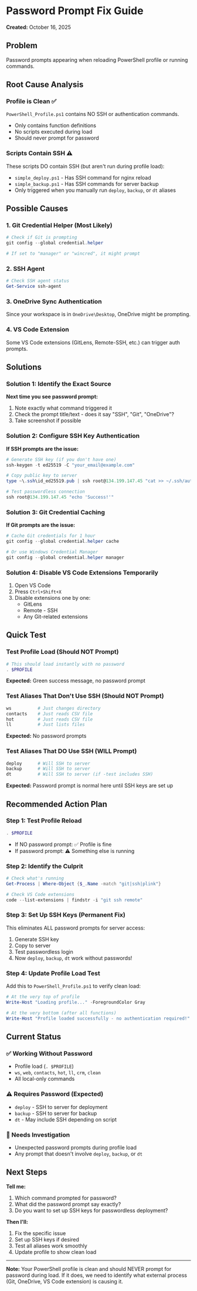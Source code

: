 # Password Prompt Fix Guide
**Created:** October 16, 2025

## Problem
Password prompts appearing when reloading PowerShell profile or running commands.

## Root Cause Analysis

### Profile is Clean ✅
`PowerShell_Profile.ps1` contains NO SSH or authentication commands.
- Only contains function definitions
- No scripts executed during load
- Should never prompt for password

### Scripts Contain SSH ⚠️
These scripts DO contain SSH (but aren't run during profile load):
- `simple_deploy.ps1` - Has SSH command for nginx reload
- `simple_backup.ps1` - Has SSH commands for server backup
- Only triggered when you manually run `deploy`, `backup`, or `dt` aliases

## Possible Causes

### 1. Git Credential Helper (Most Likely)
```powershell
# Check if Git is prompting
git config --global credential.helper

# If set to "manager" or "wincred", it might prompt
```

### 2. SSH Agent
```powershell
# Check SSH agent status
Get-Service ssh-agent
```

### 3. OneDrive Sync Authentication
Since your workspace is in `OneDrive\Desktop`, OneDrive might be prompting.

### 4. VS Code Extension
Some VS Code extensions (GitLens, Remote-SSH, etc.) can trigger auth prompts.

## Solutions

### Solution 1: Identify the Exact Source
**Next time you see password prompt:**
1. Note exactly what command triggered it
2. Check the prompt title/text - does it say "SSH", "Git", "OneDrive"?
3. Take screenshot if possible

### Solution 2: Configure SSH Key Authentication
**If SSH prompts are the issue:**
```powershell
# Generate SSH key (if you don't have one)
ssh-keygen -t ed25519 -C "your_email@example.com"

# Copy public key to server
type ~\.ssh\id_ed25519.pub | ssh root@134.199.147.45 "cat >> ~/.ssh/authorized_keys"

# Test passwordless connection
ssh root@134.199.147.45 "echo 'Success!'"
```

### Solution 3: Git Credential Caching
**If Git prompts are the issue:**
```powershell
# Cache Git credentials for 1 hour
git config --global credential.helper cache

# Or use Windows Credential Manager
git config --global credential.helper manager
```

### Solution 4: Disable VS Code Extensions Temporarily
1. Open VS Code
2. Press `Ctrl+Shift+X`
3. Disable extensions one by one:
   - GitLens
   - Remote - SSH
   - Any Git-related extensions

## Quick Test

### Test Profile Load (Should NOT Prompt)
```powershell
# This should load instantly with no password
. $PROFILE
```
**Expected:** Green success message, no password prompt

### Test Aliases That Don't Use SSH (Should NOT Prompt)
```powershell
ws          # Just changes directory
contacts    # Just reads CSV file
hot         # Just reads CSV file
ll          # Just lists files
```
**Expected:** No password prompts

### Test Aliases That DO Use SSH (WILL Prompt)
```powershell
deploy      # Will SSH to server
backup      # Will SSH to server
dt          # Will SSH to server (if -test includes SSH)
```
**Expected:** Password prompt is normal here until SSH keys are set up

## Recommended Action Plan

### Step 1: Test Profile Reload
```powershell
. $PROFILE
```
- If NO password prompt: ✅ Profile is fine
- If password prompt: ⚠️ Something else is running

### Step 2: Identify the Culprit
```powershell
# Check what's running
Get-Process | Where-Object {$_.Name -match "git|ssh|plink"}

# Check VS Code extensions
code --list-extensions | findstr -i "git ssh remote"
```

### Step 3: Set Up SSH Keys (Permanent Fix)
This eliminates ALL password prompts for server access:
1. Generate SSH key
2. Copy to server
3. Test passwordless login
4. Now `deploy`, `backup`, `dt` work without passwords!

### Step 4: Update Profile Load Test
Add this to `PowerShell_Profile.ps1` to verify clean load:
```powershell
# At the very top of profile
Write-Host "Loading profile..." -ForegroundColor Gray

# At the very bottom (after all functions)
Write-Host "Profile loaded successfully - no authentication required!" -ForegroundColor Green
```

## Current Status

### ✅ Working Without Password
- Profile load (`. $PROFILE`)
- `ws`, `web`, `contacts`, `hot`, `ll`, `crm`, `clean`
- All local-only commands

### ⚠️ Requires Password (Expected)
- `deploy` - SSH to server for deployment
- `backup` - SSH to server for backup
- `dt` - May include SSH depending on script

### 🔧 Needs Investigation
- Unexpected password prompts during profile load
- Any prompt that doesn't involve `deploy`, `backup`, or `dt`

## Next Steps

**Tell me:**
1. Which command prompted for password?
2. What did the password prompt say exactly?
3. Do you want to set up SSH keys for passwordless deployment?

**Then I'll:**
1. Fix the specific issue
2. Set up SSH keys if desired
3. Test all aliases work smoothly
4. Update profile to show clean load

---

**Note:** Your PowerShell profile is clean and should NEVER prompt for password during load. If it does, we need to identify what external process (Git, OneDrive, VS Code extension) is causing it.
